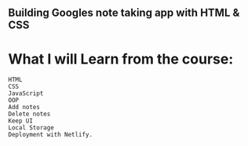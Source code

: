 ## Building Googles note taking app with HTML & CSS

# What I will Learn from the course:
    HTML
    CSS
    JavaScript
    OOP
    Add notes
    Delete notes
    Keep UI
    Local Storage
    Deployment with Netlify.